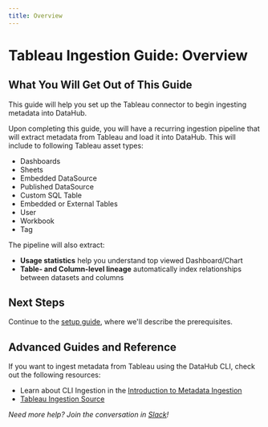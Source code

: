```yaml
---
title: Overview
---
```

# Tableau Ingestion Guide: Overview

## What You Will Get Out of This Guide

This guide will help you set up the Tableau connector to begin ingesting metadata into DataHub.

Upon completing this guide, you will have a recurring ingestion pipeline that will extract metadata from Tableau and load it into DataHub. This will include to following Tableau asset types:

* Dashboards
* Sheets 
* Embedded DataSource
* Published DataSource
* Custom SQL Table
* Embedded or External Tables
* User
* Workbook
* Tag

The pipeline will also extract:

* **Usage statistics** help you understand top viewed Dashboard/Chart
* **Table- and Column-level lineage** automatically index relationships between datasets and columns

## Next Steps

Continue to the [setup guide](setup.md), where we'll describe the prerequisites.

## Advanced Guides and Reference

If you want to ingest metadata from Tableau using the DataHub CLI, check out the following resources:

* Learn about CLI Ingestion in the [Introduction to Metadata Ingestion](../../../metadata-ingestion/README.md)
* [Tableau Ingestion Source](https://datahubproject.io/docs/generated/ingestion/sources/tableau)

*Need more help? Join the conversation in [Slack](http://slack.datahubproject.io)!*